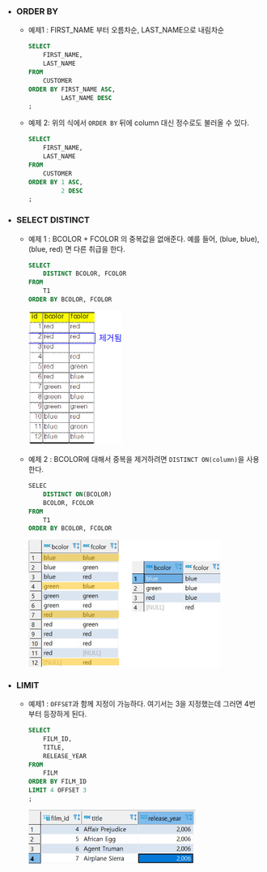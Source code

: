 * ###   ORDER BY

  * 예제1 : FIRST_NAME 부터 오름차순, LAST_NAME으로 내림차순

    ```sql
    SELECT
    	FIRST_NAME,
    	LAST_NAME
    FROM
    	CUSTOMER
    ORDER BY FIRST_NAME ASC,
    		 LAST_NAME DESC
    ;
    ```

  * 예제 2: 위의 식에서 `ORDER BY` 뒤에 column 대신 정수로도 불러올 수 있다.

    ```sql
    SELECT
    	FIRST_NAME,
    	LAST_NAME
    FROM
    	CUSTOMER
    ORDER BY 1 ASC,
    		 2 DESC
    ;
    ```

    

* ### SELECT DISTINCT

  * 예제 1 :  BCOLOR + FCOLOR 의 중복값을 없애준다. 예를 들어, (blue, blue), (blue, red) 면 다른 취급을 한다.

    ```sql
    SELECT 
    	DISTINCT BCOLOR, FCOLOR
    FROM 
    	T1
    ORDER BY BCOLOR, FCOLOR
    ```

    <img src="markdown-images/image-20210429012425189.png" alt="image-20210429012425189" style="zoom:55%;" />

  * 예제 2 : BCOLOR에 대해서 중복을 제거하려면 `DISTINCT ON(column)`을 사용한다.

    ```sql
    SELEC
    	DISTINCT ON(BCOLOR)
    	BCOLOR, FCOLOR
    FROM
    	T1
    ORDER BY BCOLOR, FCOLOR
    ```

    <img src="markdown-images/p1.jpg" alt="p1" style="zoom:50%;" />

* ### LIMIT

  * 예제1 : `OFFSET`과 함께 지정이 가능하다. 여기서는 3을 지정했는데 그러면 4번 부터 등장하게 된다.

    ```SQL
    SELECT 
    	FILM_ID,
    	TITLE,
    	RELEASE_YEAR
    FROM 
    	FILM
    ORDER BY FILM_ID
    LIMIT 4 OFFSET 3
    ;
    ```

    <img src="markdown-images/image-20210429014623144.png" alt="image-20210429014623144" style="zoom:80%;" />

